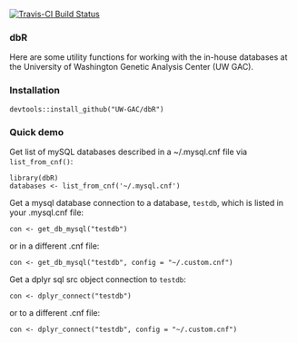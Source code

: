 
<!-- README.md is generated from README.Rmd. Please edit that file -->



[![Travis-CI Build Status](https://travis-ci.org/UW-GAC/dbR.svg?branch=master)](https://travis-ci.org/UW-GAC/dbR)

### dbR

Here are some utility functions for working with the in-house databases at the University of Washington Genetic Analysis Center (UW GAC).

### Installation

``` {.r}
devtools::install_github("UW-GAC/dbR")
```

### Quick demo

Get list of mySQL databases described in a \~/.mysql.cnf file via `list_from_cnf()`:

``` {.r}
library(dbR)
databases <- list_from_cnf('~/.mysql.cnf')
```

Get a mysql database connection to a database, `testdb`, which is listed in your .mysql.cnf file:

``` {.r}
con <- get_db_mysql("testdb")
```

or in a different .cnf file:

``` {.r}
con <- get_db_mysql("testdb", config = "~/.custom.cnf")
```

Get a dplyr sql src object connection to `testdb`:

``` {.r}
con <- dplyr_connect("testdb")
```

or to a different .cnf file:

``` {.r}
con <- dplyr_connect("testdb", config = "~/.custom.cnf")
```
